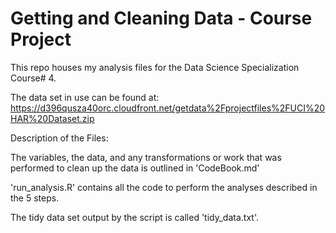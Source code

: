 # Getting and Cleaning Data - Course Project

This repo houses my analysis files for the Data Science Specialization Course# 4.

The data set in use can be found at:
https://d396qusza40orc.cloudfront.net/getdata%2Fprojectfiles%2FUCI%20HAR%20Dataset.zip

Description of the Files:

The variables, the data, and any transformations or work that was performed to clean up the data is outlined in 'CodeBook.md'

'run_analysis.R' contains all the code to perform the analyses described in the 5 steps. 

The tidy data set output by the script is called 'tidy_data.txt'.
